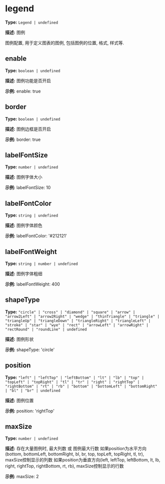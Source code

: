 # legend

**Type:** `Legend | undefined`

**描述:**
图例
  
  图例配置, 用于定义图表的图例, 包括图例的位置, 格式, 样式等.


## enable

**Type:** `boolean | undefined`

**描述:**
图例功能是否开启

**示例:**
enable: true

## border

**Type:** `boolean | undefined`

**描述:**
图例边框是否开启

**示例:**
border: true

## labelFontSize

**Type:** `number | undefined`

**描述:**
图例字体大小

**示例:**
labelFontSize: 10

## labelFontColor

**Type:** `string | undefined`

**描述:**
图例字体颜色

**示例:**
labelFontColor: '#212121'

## labelFontWeight

**Type:** `string | number | undefined`

**描述:**
图例字体粗细

**示例:**
labelFontWeight: 400

## shapeType

**Type:** `"circle" | "cross" | "diamond" | "square" | "arrow" | "arrow2Left" | "arrow2Right" | "wedge" | "thinTriangle" | "triangle" | "triangleUp" | "triangleDown" | "triangleRight" | "triangleLeft" | "stroke" | "star" | "wye" | "rect" | "arrowLeft" | "arrowRight" | "rectRound" | "roundLine" | undefined`

**描述:**
图例形状

**示例:**
shapeType: 'circle'

## position

**Type:** `"left" | "leftTop" | "leftBottom" | "lt" | "lb" | "top" | "topLeft" | "topRight" | "tl" | "tr" | "right" | "rightTop" | "rightBottom" | "rt" | "rb" | "bottom" | "bottomLeft" | "bottomRight" | "bl" | "br" | undefined`

**描述:**
图例位置

**示例:**
position: 'rightTop'

## maxSize

**Type:** `number | undefined`

**描述:**
存在大量图例时, 最大列数 或 图例最大行数
  如果position为水平方向(bottom, bottomLeft, bottomRight, bl, br, top, topLeft, topRight, tl, tr), maxSize控制显示的列数
  如果position为垂直方向(left, leftTop, leftBottom, lt, lb, right, rightTop, rightBottom, rt, rb), maxSize控制显示的行数

**示例:**
maxSize: 2

